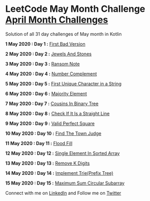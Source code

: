 # LeetCode May Month Challenge [April Month Challenges](https://github.com/manishandroid/LeetCode30DaysAprilChallenge)
Solution of  all  31 day challenges of May month in Kotlin 

**1 May 2020 : Day 1 :** [First Bad Version](/src/week1/FirstBadVersion.kt)

**2 May 2020 : Day 2 :** [Jewels And Stones](/src/week1/JewelsAndStones.kt)

**3 May 2020 : Day 3 :** [Ransom Note](/src/week1/RansomNote.kt)

**4 May 2020 : Day 4 :** [Number Complement](/src/week1/NumberComplement.kt)

**5 May 2020 : Day 5 :** [First Unique Character in a String](/src/week1/FirstUniqueCharacterInString.kt)

**6 May 2020 : Day 6 :** [Majority Element](/src/week1/MajorityElement.kt)

**7 May 2020 : Day 7 :** [Cousins In Binary Tree](/src/week1/CousinsInBinaryTree.kt)

**8 May 2020 : Day 8 :** [Check If It Is a Straight Line](/src/week2/CheckIfItStraightLine.kt)

**9 May 2020 : Day 9 :** [Valid Perfect Square](/src/week2/PerfectSquare.kt)

**10 May 2020 : Day 10 :** [Find The Town Judge](/src/week2/FindTheTownJudge.kt)

**11 May 2020 : Day 11 :** [Flood Fill](/src/week2/FloodFill.kt)

**12 May 2020 : Day 12 :** [Single Element In Sorted Array](/src/week2/SingleElementInSortedArray.kt)

**13 May 2020 : Day 13 :** [Remove K Digits](/src/week2/RemoveKDigits.kt)

**14 May 2020 : Day 14 :** [Implement Trie(Prefix Tree)](/src/week2/ImplementTriePrefixTree.kt)

**15 May 2020 : Day 15 :** [Maximum Sum Circular Subarray
](/src/week3/MaximumSumCircularSubArray.kt)



Connect with me on [LinkedIn](https://www.linkedin.com/in/manishandroidexpert/) and Follow me on [Twitter](https://twitter.com/manishandroid)

